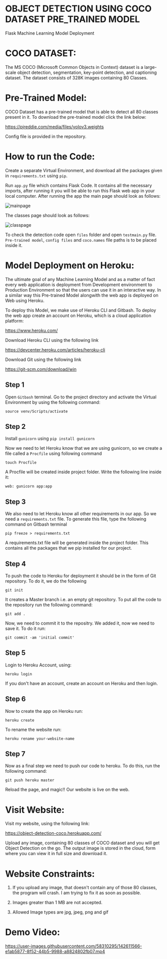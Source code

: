 # OBJECT DETECTION USING COCO DATASET PRE_TRAINED MODEL
Flask Machine Learning Model Deployment 


# COCO DATASET:

The MS COCO (Microsoft Common Objects in Context) dataset is a large-scale object detection, segmentation, key-point detection, and captioning dataset. The dataset consists of 328K images containing 80 Classes.

# Pre-Trained Model:

COCO Dataset has a pre-trained model that is able to detect all 80 classes present in it. To download the pre-trained model click the link below:

https://pjreddie.com/media/files/yolov3.weights

Config file is provided in the repository.

# How to run the Code:

Create a separate Virtual Environment, and download all the packages given in `requirements.txt` using `pip`.

Run `app.py` file which contains Flask Code. It contains all the necessary imports, after running it you will be able to run this Flask web app in your local computer. After running the app the main page should look as follows: 

![mainpage](https://user-images.githubusercontent.com/58310295/142594355-b04031e7-9fbd-4590-a047-a25684d5f522.JPG)

The classes page should look as follows:

![classpage](https://user-images.githubusercontent.com/58310295/142604768-596cca95-01c0-4ade-9dd9-bfc3dc92dfb3.JPG)
 
To check the detection code open `files` folder and open `testmain.py` file. `Pre-trained model`, `config files` and `coco.names` file paths is to be placed inside it.

# Model Deployment on Heroku:

The ultimate goal of any Machine Learning Model and as a matter of fact every web application is deployment from Development environment to Production Environment so that the users can use it in an interactive way. In a similar way this Pre-trained Model alongwith the web app is deployed on Web using Heroku. 

To deploy this Model, we make use of Heroku CLI and Gitbash. To deploy the web app create an account on Heroku, which is a cloud application platform:

https://www.heroku.com/

Download Heroku CLI using the following link

https://devcenter.heroku.com/articles/heroku-cli

Download Git using the following link

https://git-scm.com/download/win

## Step 1

Open `Gitbash` terminal. Go to the project directory and activate the Virtual Environment by using the following command:

`source venv/Scripts/activate`

## Step 2

Install `gunicorn` using `pip install gunicorn`

Now we need to let Heroku know that we are using gunicorn, so we create a file called a `Procfile` using following command

`touch Procfile`

A Procfile will be created inside project folder. Write the following line inside it:

`web: gunicorn app:app`

## Step 3

We also need to let Heroku know all other requirements in our app. So we need a `requirements.txt` file. To generate this file, type the following command on Gitbash terminal

`pip freeze > requirements.txt`

A requirements.txt file will be generated inside the project folder. This contains all the packages that we pip installed for our project.

## Step 4

To push the code to Heroku for deployment it should be in the form of Git repository. To do it, we do the following

`git init`

It creates a Master branch i.e. an empty git repository. To put all the code to the repository run the following command:

`git add .`

Now, we need to commit it to the repositry. We added it, now we need to save it. To do it run:

`git commit -am 'initial commit'`

## Step 5

Login to Heroku Account, using:

`heroku login`

If you don't have an account, create an account on Heroku and then login.

## Step 6

Now to create the app on Heroku run:

`heroku create`

To rename the website run:

`heroku rename your-website-name`

## Step 7

Now as a final step we need to push our code to heroku. To do this, run the following command:

`git push heroku master`

Reload the page, and magic!! Our website is live on the web.

# Visit Website:

Visit my website, using the following link:

https://object-detection-coco.herokuapp.com/

Upload any image, containing 80 classes of COCO dataset and you will get Object Detection on the go. The output image is stored in the cloud, form where you can view it in full size and download it.

# Website Constraints:

1. If you upload any image, that doesn't contain any of those 80 classes, the program will crash. I am trying to fix it as soon as possible.

2. Images greater than 1 MB are not accepted.

3. Allowed Image types are jpg, jpeg, png and gif

# Demo Video:

https://user-images.githubusercontent.com/58310295/142611566-e1ab5877-8f52-44b5-9988-a8824802fb07.mp4



